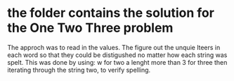 # the folder contains the solution for the One Two Three problem

The approch was to read in the values. The figure out the unquie lteers in each word so that they could be distigushed no matter how each string was spelt. 
This was done by using:
w for two
a lenght more than 3 for three
then iterating through the string two, to verify spelling. 
